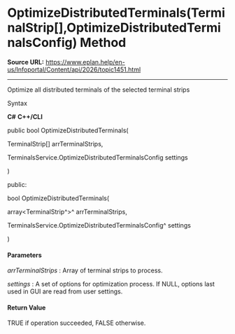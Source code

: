# OptimizeDistributedTerminals(TerminalStrip[],OptimizeDistributedTerminalsConfig) Method

**Source URL:** https://www.eplan.help/en-us/Infoportal/Content/api/2026/topic1451.html

---

Optimize all distributed terminals of the selected terminal strips

Syntax

**C#**
**C++/CLI**


public bool OptimizeDistributedTerminals( 

   TerminalStrip[] arrTerminalStrips,

   TerminalsService.OptimizeDistributedTerminalsConfig settings

)

public:

bool OptimizeDistributedTerminals( 

   array<TerminalStrip^>^ arrTerminalStrips,

   TerminalsService.OptimizeDistributedTerminalsConfig^ settings

)


#### Parameters

*arrTerminalStrips*
:   Array of terminal strips to process.

*settings*
:   A set of options for optimization process. If NULL, options last used in GUI are read from user settings.

#### Return Value

TRUE if operation succeeded, FALSE otherwise.
